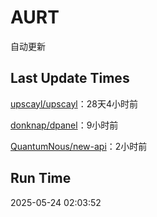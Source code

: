 # AURT

自动更新


## Last Update Times

[upscayl/upscayl](https://github.com/upscayl/upscayl)：28天4小时前

[donknap/dpanel](https://github.com/donknap/dpanel)：9小时前

[QuantumNous/new-api](https://github.com/QuantumNous/new-api)：2小时前


## Run Time
2025-05-24 02:03:52
